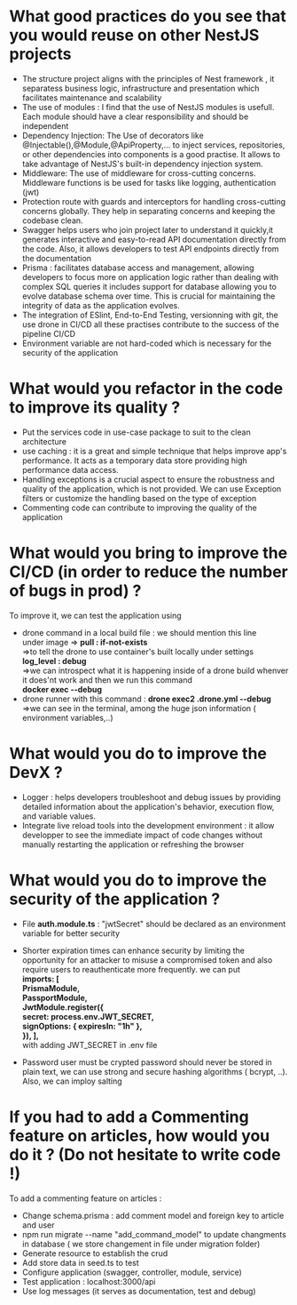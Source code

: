 # What good practices do you see that you would reuse on other NestJS projects
* The structure project aligns with the principles of Nest framework , it separatess business logic, infrastructure and presentation which facilitates maintenance and scalability
* The use of modules : I find that the use of NestJS modules is usefull. Each module should have a clear responsibility and should be independent
* Dependency Injection: The Use of decorators like @Injectable(),@Module,@ApiProperty,... to inject services, repositories, or other dependencies into components is a good practise. It allows to take advantage of NestJS's built-in dependency injection system.
* Middleware: The use of middleware for cross-cutting concerns. Middleware functions is be used for tasks like logging, authentication (jwt)
* Protection route with guards and interceptors for handling cross-cutting concerns globally. They help in separating concerns and keeping the codebase clean.
* Swagger helps users who join project later to understand it quickly,it generates interactive and easy-to-read API documentation directly from the code. Also, it allows developers to test API endpoints directly from the documentation
* Prisma : facilitates database access and management, allowing developers to focus more on application logic rather than dealing with complex SQL queries
it includes support for database allowing you to evolve database schema over time. This is crucial for maintaining the integrity of data as the application evolves. 
* The integration of ESlint, End-to-End Testing, versionning with git, the use drone in CI/CD all these practises contribute to the success of the pipeline CI/CD 
* Environment variable are not hard-coded which is necessary for the security of the application

# What would you refactor in the code to improve its **quality** ?

* Put the services code in use-case package to suit to the clean architecture
* use caching : it is a great and simple technique that helps improve app's performance. It acts as a temporary data store providing high performance data access.
* Handling exceptions is a crucial aspect to ensure the robustness and quality of the application, which is not provided. We can use Exception filters or  customize the handling based on the type of exception
* Commenting code can contribute to improving the quality of the application 

# What would you bring to improve the **CI/CD** (in order to reduce the number of bugs in prod) ?<br/>
To improve it, we can test the application using  
* drone command in a local build file : we should mention this line    
under image => **pull : if-not-exists**  
=>to tell the drone to use container's built locally
under settings  
**log_level : debug**  
=>we can introspect what it is happening inside of a drone build whenver it does'nt work
and then we run this command  
**docker exec --debug**
* drone runner with this command :
**drone exec2 .drone.yml --debug**  
=>we can see in the terminal, among the huge json information ( environment variables,..)

# What would you do to improve the **DevX** ?
* Logger :  helps developers troubleshoot and debug issues by providing detailed information about the application's behavior, execution flow, and variable values.
* Integrate live reload tools into the development environment : it allow developper to see the immediate impact of code changes without manually restarting the application or refreshing the browser 


# What would you do to improve the **security** of the application ?
* File **auth.module.ts** :
"jwtSecret" should be declared as an environment variable for better security 
* Shorter expiration times can enhance security by limiting the opportunity for an attacker to misuse a compromised token and also require users to reauthenticate more frequently.
we can put  
**imports: [  
PrismaModule,  
PassportModule,  
JwtModule.register({  
secret: process.env.JWT_SECRET,  
signOptions: { expiresIn: "1h" },  
}),
],**  
    with adding JWT_SECRET in .env file

* Password user must be crypted
password should never be stored in plain text, we can use strong and secure hashing algorithms ( bcrypt, ..). Also, we can imploy salting 

    
# If you had to add a Commenting feature on articles, how would you do it ? (Do not hesitate to write code !)<br/>

To add a commenting feature on articles :
* Change schema.prisma : add comment model and foreign key to article and user
* npm run migrate --name "add_command_model" to update changments in database ( we store changement in file under migration folder) 
* Generate resource to establish the crud 
* Add store data in seed.ts to test 
* Configure application (swagger, controller, module, service) 
* Test application : localhost:3000/api
* Use log messages (it serves as documentation, test and debug)
